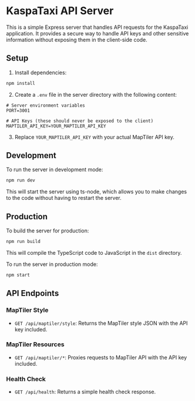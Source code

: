 # KaspaTaxi API Server

This is a simple Express server that handles API requests for the KaspaTaxi application. It provides a secure way to handle API keys and other sensitive information without exposing them in the client-side code.

## Setup

1. Install dependencies:
```bash
npm install
```

2. Create a `.env` file in the server directory with the following content:
```
# Server environment variables
PORT=3001

# API Keys (these should never be exposed to the client)
MAPTILER_API_KEY=YOUR_MAPTILER_API_KEY
```

3. Replace `YOUR_MAPTILER_API_KEY` with your actual MapTiler API key.

## Development

To run the server in development mode:
```bash
npm run dev
```

This will start the server using ts-node, which allows you to make changes to the code without having to restart the server.

## Production

To build the server for production:
```bash
npm run build
```

This will compile the TypeScript code to JavaScript in the `dist` directory.

To run the server in production mode:
```bash
npm start
```

## API Endpoints

### MapTiler Style
- `GET /api/maptiler/style`: Returns the MapTiler style JSON with the API key included.

### MapTiler Resources
- `GET /api/maptiler/*`: Proxies requests to MapTiler API with the API key included.

### Health Check
- `GET /api/health`: Returns a simple health check response.
